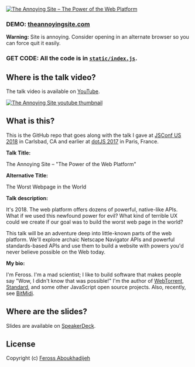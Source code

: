 [![The Annoying Site – The Power of the Web Platform](static/slides.png)](https://theannoyingsite.com)

### DEMO: [theannoyingsite.com](https://theannoyingsite.com)

**Warning:** Site is annoying. Consider opening in an alternate browser so you can force quit it easily.

### GET CODE: All the code is in [`static/index.js`](https://github.com/feross/TheAnnoyingSite.com/blob/master/static/index.js).

## Where is the talk video?

The talk video is available on [YouTube][1].

[![The Annoying Site youtube thumbnail](static/youtube.jpg)][1]

[1]: https://www.youtube.com/watch?v=QFZ-pwErSl4

## What is this?

This is the GitHub repo that goes along with the talk I gave at [JSConf US 2018](https://2018.jsconf.us/) in Carlsbad, CA and earlier at [dotJS 2017](https://www.dotjs.io/) in Paris, France.

**Talk Title:**

The Annoying Site – "The Power of the Web Platform"

**Alternative Title:**

The Worst Webpage in the World

**Talk description:**

It's 2018. The web platform offers dozens of powerful, native-like APIs. What if we used this newfound power for evil? What kind of terrible UX could we create if our goal was to build the worst web page in the world?

This talk will be an adventure deep into little-known parts of the web platform. We'll explore archaic Netscape Navigator APIs and powerful standards-based APIs and use them to build a website with powers you'd never believe possible on the Web today.

**My bio:**

I'm Feross. I'm a mad scientist; I like to build software that makes people say "Wow, I didn't know that was possible!" I'm the author of [WebTorrent](https://webtorrent.io), [Standard](https://standardjs.com), and some other JavaScript open source projects. Also, recently, see [BitMidi](https://bitmidi.com).

## Where are the slides?

Slides are available on [SpeakerDeck][2].

[2]: https://speakerdeck.com/feross/the-annoying-site-aka-power-of-the-web-platform-v2

## License

Copyright (c) [Feross Aboukhadijeh](https://feross.org)
